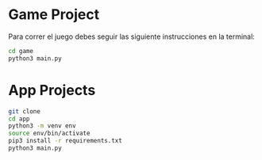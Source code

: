 # Game Project

Para correr el juego debes seguir las siguiente instrucciones en la terminal:

```sh
cd game
python3 main.py
```
# App Projects
```sh
git clone
cd app
python3 -m venv env
source env/bin/activate
pip3 install -r requirements.txt
python3 main.py
```
